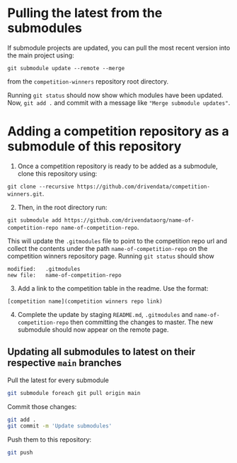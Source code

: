 # Pulling the latest from the submodules

If submodule projects are updated, you can pull the most recent version into the main project using:

`git submodule update --remote --merge`

from the `competition-winners` repository root directory.

Running `git status` should now show which modules have been updated. Now, `git add .` and commit with a message like `"Merge submodule updates"`.

# Adding a competition repository as a submodule of this repository

 1. Once a competition repository is ready to be added as a submodule, clone this repository using:

`git clone --recursive https://github.com/drivendata/competition-winners.git`.

 2. Then, in the root directory run:

`git submodule add https://github.com/drivendataorg/name-of-competition-repo name-of-competition-repo`.

This will update the `.gitmodules` file to point to the competition repo url and collect the contents under the path `name-of-competition-repo` on the competition winners repository page. Running `git status` should show

```
modified:   .gitmodules
new file:   name-of-competition-repo
```

 3. Add a link to the competition table in the readme. Use the format:

 ```
 [competition name](competition winners repo link)
 ```

 4. Complete the update by staging `README.md`, `.gitmodules` and `name-of-competition-repo` then committing the changes to master. The new submodule should now appear on the remote page.


## Updating all submodules to latest on their respective `main` branches

Pull the latest for every submodule

```bash
git submodule foreach git pull origin main
```

Commit those changes:

```bash
git add .
git commit -m 'Update submodules'
```

Push them to this repository:

```bash
git push
```
